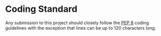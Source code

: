 Coding Standard
=========

Any submission to this project should closely follow the [PEP 8](https://www.python.org/dev/peps/pep-0008/) coding guidelines with the exception that lines can be up to 120 characters long.
